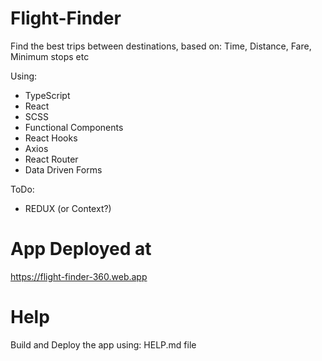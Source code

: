 # Flight-Finder
Find the best trips between destinations, based on: Time, Distance, Fare, Minimum stops etc

Using:
* TypeScript
* React
* SCSS
* Functional Components
* React Hooks
* Axios
* React Router
* Data Driven Forms

ToDo:
* REDUX (or Context?)

# App Deployed at
https://flight-finder-360.web.app

# Help
Build and Deploy the app using: HELP.md file
